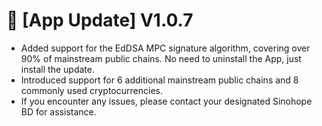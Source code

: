 # 🔄 \[App Update] V1.0.7

* Added support for the EdDSA MPC signature algorithm, covering over 90% of mainstream public chains. No need to uninstall the App, just install the update.
* Introduced support for 6 additional mainstream public chains and 8 commonly used cryptocurrencies.
* If you encounter any issues, please contact your designated Sinohope BD for assistance.
